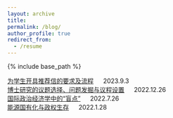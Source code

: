 ```yaml
---
layout: archive
title: 
permalink: /blog/
author_profile: true
redirect_from:
  - /resume
---
```


{% include base_path %}

[为学生开具推荐信的要求及流程](http://sym915.github.io/sub-blog4/) &emsp; 2023.9.3 <br>
[博士研究的议题选择、问题发掘与议程设置](sym915.github.io/files/subblog1.pdf) &emsp; 2022.12.26 <br>
[国际政治经济学中的“盲点”](http://sym915.github.io/sub-blog2/) &emsp; 2022.7.26 <br>
[能源国有化与政权生存](http://sym915.github.io/sub-blog1/) &emsp; 2022.1.28 <br>

